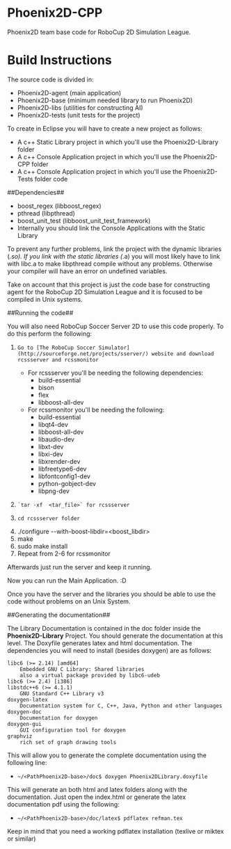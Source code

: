 Phoenix2D-CPP
=============

Phoenix2D team base code for RoboCup 2D Simulation League.

Build Instructions 
==================

The source code is divided in:

* Phoenix2D-agent (main application)
* Phoenix2D-base (minimum needed library to run Phoenix2D)
* Phoenix2D-libs (utilities for constructing AI)
* Phoenix2D-tests (unit tests for the project)

To create in Eclipse you will have to create a new project as follows:

+ A c++ Static Library project in which you'll use the Phoenix2D-Library folder
+ A c++ Console Application project in which you'll use the Phoenix2D-CPP folder
+ A c++ Console Application project in which you'll use the Phoenix2D-Tests folder code

##Dependencies##

+ boost_regex (libboost_regex)
+ pthread (libpthread)
+ boost_unit_test (libboost_unit_test_framework)
+ Internally you should link the Console Applications with the Static Library

To prevent any further problems, link the project with the dynamic libraries (*.so). If you link with the static libraries (*.a) you will most likely have to link with libc.a to make libpthread compile without any problems. Otherwise your compiler will have an error on undefined variables. 

Take on account that this project is just the code base for constructing agent for the RoboCup 2D Simulation League and it is focused to be compiled in Unix systems.

##Running the code##

You will also need RoboCup Soccer Server 2D to use this code properly. To do this perform the following:

1.     Go to [The RoboCup Soccer Simulator](http://sourceforge.net/projects/sserver/) website and download rcssserver and rcssmonitor
	* For rcssserver you'll be needing the following dependencies:
		*	build-essential
		*	bison
		*	flex
		*	libboost-all-dev
	* For rcssmonitor you'll be needing the following:
		*	build-essential
		*	libqt4-dev
		*	libboost-all-dev
		*	libaudio-dev
		*	libxt-dev
		*	libxi-dev
		*	libxrender-dev
		*	libfreetype6-dev
		*	libfontconfig1-dev
		*	python-gobject-dev
		*	libpng-dev
2.     `tar -xf  <tar_file>` for rcssserver
3.     cd rcssserver folder
4.	./configure --with-boost-libdir=<boost_libdir>
5.	make
6.	sudo make install
7.	Repeat from 2-6 for rcssmonitor

Afterwards just run the server and keep it running.

Now you can run the Main Application. :D

Once you have the server and the libraries you should be able to use the code without problems on an Unix System.     


##Generating the documentation##

The Library Documentation is contained in the doc folder inside the **Phoenix2D-Library** Project. You should generate the documentation at this level. The Doxyfile generates latex and html documentation. The dependencies you will need to install (besides doxygen) are as follows:

    libc6 (>= 2.14) [amd64]
        Embedded GNU C Library: Shared libraries
        also a virtual package provided by libc6-udeb 
    libc6 (>= 2.4) [i386]
    libstdc++6 (>= 4.1.1)
        GNU Standard C++ Library v3 
    doxygen-latex
        Documentation system for C, C++, Java, Python and other languages 
    doxygen-doc
        Documentation for doxygen 
    doxygen-gui
        GUI configuration tool for doxygen 
    graphviz
        rich set of graph drawing tools 

This will allow you to generate the complete documentation using the following line:

*	`~/<PathPhoenix2D-base>/doc$ doxygen Phoenix2DLibrary.doxyfile` 

This will generate an both html and latex folders along with the documentation. Just open the index.html or generate the latex documentation pdf using the following:

*	`~/<PathPhoenix2D-base>/doc/latex$ pdflatex refman.tex`

Keep in mind that you need a working pdflatex installation (texlive or miktex or similar)
